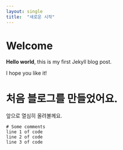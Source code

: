 ```yaml
---
layout: single
title:  "새로운 시작"
---
```


# Welcome

**Hello world**, this is my first Jekyll blog post.

I hope you like it!

# 처음 블로그를 만들었어요.
앞으로 열심히 올려볼께요.


    # Some comments
    line 1 of code
    line 2 of code
    line 3 of code
